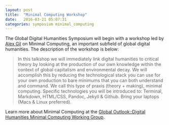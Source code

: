 ```yaml
---
layout: post
title:  "Minimal Computing Workshop"
date:   2016-03-21 05:07:31
categories: symposium minimal_computing
---
```


The Global Digital Humanities Symposium will begin with a workshop led by [Alex Gil](http://www.elotroalex.com/) 
on Minimal Computing, an important subfield of global digital humanities. The description of the workshop is below:

> In this talkshop we will immediately link digital humanities to critical theory by looking at 
> the production of our own knowledge within the context of global capitalism and environmental decay. 
> We will accomplish this by reducing the technological stack you can use for your own production to bare 
> minimums that you can both understand and command. We call this type of praxis (theory + making), minimal computing. 
> Specific technologies you will be introduced to: Terminal, Markdown, HTML/CSS, Pandoc, Jekyll & Github. 
> Bring your laptops (Macs & Linux preferred).

Learn more about Minimal Computing at the [Global Outlook::Digital Humanities Minimal Computing Working Group](http://go-dh.github.io/mincomp/).

